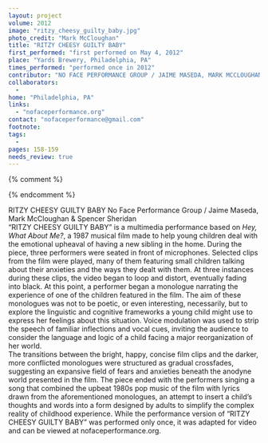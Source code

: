 ```yaml
---
layout: project
volume: 2012
image: "ritzy_cheesy_guilty_baby.jpg"
photo_credit: "Mark McCloughan"
title: "RITZY CHEESY GUILTY BABY"
first_performed: "first performed on May 4, 2012"
place: "Yards Brewery, Philadelphia, PA"
times_performed: "performed once in 2012"
contributor: "NO FACE PERFORMANCE GROUP / JAIME MASEDA, MARK MCCLOUGHAN & SPENCER SHERIDAN"
collaborators: 
  - 
home: "Philadelphia, PA"
links: 
  - "nofaceperformance.org"
contact: "nofaceperformance@gmail.com"
footnote: 
tags: 
  - 
pages: 158-159
needs_review: true
---
```


{% comment %} 

{% endcomment %}

 RITZY CHEESY GUILTY BABY 
 No Face Performance Group / Jaime Maseda, Mark McCloughan &amp; Spencer Sheridan  
 “RITZY CHEESY GUILTY BABY” is a multimedia performance based on <em>Hey, What About Me?</em>, a 1987 musical film made to help young children deal with the emotional upheaval of having a new sibling in the home. During the piece, three performers were seated in front of microphones. Selected clips from the film were played, many of them featuring small children talking about their anxieties and the ways they dealt with them. At three instances during these clips, the video began to loop and distort, eventually fading into black. At this point, a performer began a monologue narrating the experience of one of the children featured in the film. The aim of these monologues was not to be poetic, or even interesting, necessarily, but to explore the linguistic and cognitive frameworks a young child might use to express her feelings about this situation. Voice modulation was used to strip the speech of familiar inflections and vocal cues, inviting the audience to consider the language and logic of a child facing a major reorganization of her world.  
 The transitions between the bright, happy, concise film clips and the darker, more conflicted monologues were structured as gradual crossfades, suggesting an expansive field of fears and anxieties beneath the anodyne world presented in the film. The piece ended with the performers singing a song that combined the upbeat 1980s pop music of the film with lyrics drawn from the aforementioned monologues, an attempt to insert a child’s thoughts and words into a form designed by adults to simplify the complex reality of childhood experience. 
 While the performance version of “RITZY CHEESY GUILTY BABY” was performed only once, it was adapted for video and can be viewed at nofaceperformance.org.  
